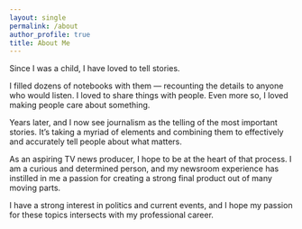 ```yaml
---
layout: single
permalink: /about
author_profile: true
title: About Me
---
```

Since I was a child, I have loved to tell stories.

I filled dozens of notebooks with them — recounting the details to anyone who would listen. I loved to share things with people. Even more so, I loved making people care about something.

Years later, and I now see journalism as the telling of the most important stories. It’s taking a myriad of elements and combining them to effectively and accurately tell people about what matters.

As an aspiring TV news producer, I hope to be at the heart of that process. I am a curious and determined person, and my newsroom experience has instilled in me a passion for creating a strong final product out of many moving parts.

I have a strong interest in politics and current events, and I hope my passion for these topics intersects with my professional career. 
